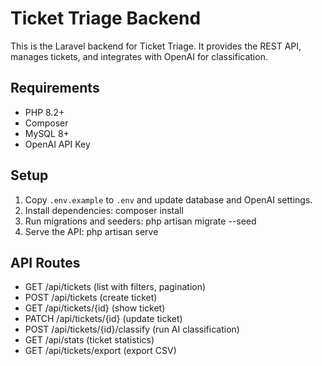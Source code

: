 # Ticket Triage Backend

This is the Laravel backend for Ticket Triage. It provides the REST API, manages tickets, and integrates with OpenAI for classification.

## Requirements

- PHP 8.2+
- Composer
- MySQL 8+
- OpenAI API Key

## Setup

1. Copy `.env.example` to `.env` and update database and OpenAI settings.
2. Install dependencies:
   composer install
3. Run migrations and seeders:
   php artisan migrate --seed
4. Serve the API:
   php artisan serve

## API Routes

- GET /api/tickets (list with filters, pagination)
- POST /api/tickets (create ticket)
- GET /api/tickets/{id} (show ticket)
- PATCH /api/tickets/{id} (update ticket)
- POST /api/tickets/{id}/classify (run AI classification)
- GET /api/stats (ticket statistics)
- GET /api/tickets/export (export CSV)

